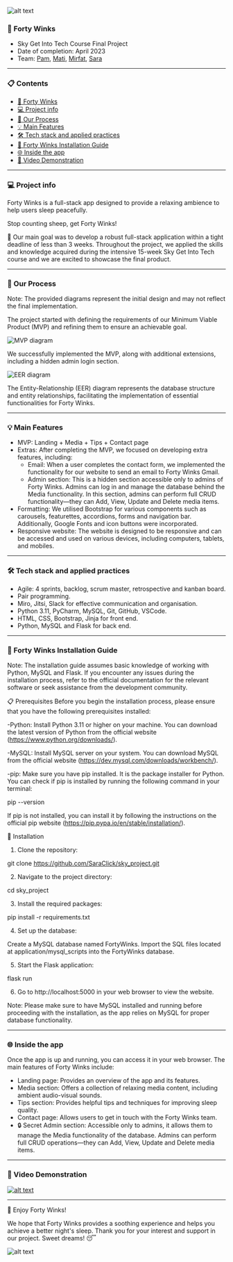 
![alt text](application/static/media/logo/readme_header.png)


### 🐏 Forty Winks
- Sky Get Into Tech Course Final Project 
- Date of completion: April 2023
- Team: [Pam](https://github.com/Pammy48), [Mati](https://github.com/HelloMati), [Mirfat](https://github.com/Mirfat-tech), [Sara](https://github.com/SaraClick)

***

### 📋 Contents

- [🐏 Forty Winks](#-forty-winks)
- [💻 Project info](#-project-info)
- [🔄 Our Process](#-our-process)
- [💡 Main Features](#-main-features)
- [🛠️ Tech stack and applied practices](#️-tech-stack-and-applied-practices)
- [🐏 Forty Winks Installation Guide](#-forty-winks-installation-guide)
- [🌐 Inside the app](#-inside-the-app)
- [🎥 Video Demonstration](#-video-demonstration)

***

### 💻 Project info

Forty Winks is a full-stack app designed to provide a relaxing ambience to help users sleep peacefully. 

Stop counting sheep, get Forty Winks!

🎯 Our main goal was to develop a robust full-stack application within a tight deadline of less than 3 weeks. Throughout the project, we applied the skills and knowledge acquired during the intensive 15-week Sky Get Into Tech course and we are excited to showcase the final product.

***

### 🔄 Our Process

Note: The provided diagrams represent the initial design and may not reflect the final implementation.

The project started with defining the requirements of our Minimum Viable Product (MVP) and refining them to ensure an achievable goal.

![](application/static/media/diagram/mvpfortywinks.jpg "MVP diagram")

We successfully implemented the MVP, along with additional extensions, including a hidden admin login section.

![](application/static/media/diagram/eer_diagram.jpg "EER diagram")

The Entity-Relationship (EER) diagram represents the database structure and entity relationships, facilitating the implementation of essential functionalities for Forty Winks.

***

### 💡 Main Features

- MVP: Landing + Media + Tips + Contact page
- Extras: After completing the MVP, we focused on developing extra features, including:
  - Email: When a user completes the contact form, we implemented the functionality for our website to send an email to Forty Winks Gmail.
  - Admin section: This is a hidden section accessible only to admins of Forty Winks. Admins can log in and manage the database behind the Media functionality. In this section, admins can perform full CRUD functionality—they can Add, View, Update and Delete media items.
- Formatting: We utilised Bootstrap for various components such as carousels, featurettes, accordions, forms and navigation bar. Additionally, Google Fonts and icon buttons were incorporated.
- Responsive website: The website is designed to be responsive and can be accessed and used on various devices, including computers, tablets, and mobiles.

***

### 🛠️ Tech stack and applied practices
- Agile: 4 sprints, backlog, scrum master, retrospective and kanban board.
- Pair programming.
- Miro, Jitsi, Slack for effective communication and organisation.
- Python 3.11, PyCharm, MySQL, Git, GitHub, VSCode.
- HTML, CSS, Bootstrap, Jinja for front end.
- Python, MySQL and Flask for back end.

***

### 🐏 Forty Winks Installation Guide

Note: The installation guide assumes basic knowledge of working with Python, MySQL and Flask. If you encounter any issues during the installation process, refer to the official documentation for the relevant software or seek assistance from the development community.

📋 Prerequisites
Before you begin the installation process, please ensure that you have the following prerequisites installed:

-Python: Install Python 3.11 or higher on your machine. You can download the latest version of Python from the official website (https://www.python.org/downloads/).

-MySQL: Install MySQL server on your system. You can download MySQL from the official website (https://dev.mysql.com/downloads/workbench/).

-pip: Make sure you have pip installed. It is the package installer for Python. You can check if pip is installed by running the following command in your terminal:

pip --version

If pip is not installed, you can install it by following the instructions on the official pip website (https://pip.pypa.io/en/stable/installation/).

🚀 Installation

1. Clone the repository:

git clone https://github.com/SaraClick/sky_project.git

2. Navigate to the project directory:

cd sky_project

3. Install the required packages:

pip install -r requirements.txt

4. Set up the database:

Create a MySQL database named FortyWinks.
Import the SQL files located at application/mysql_scripts into the FortyWinks database.

5. Start the Flask application:

flask run

6. Go to http://localhost:5000 in your web browser to view the website.

Note: Please make sure to have MySQL installed and running before proceeding with the installation, as the app relies on MySQL for proper database functionality. 

***

### 🌐 Inside the app 

Once the app is up and running, you can access it in your web browser. The main features of Forty Winks include:

- Landing page: Provides an overview of the app and its features.
- Media section: Offers a collection of relaxing media content, including ambient audio-visual sounds.
- Tips section: Provides helpful tips and techniques for improving sleep quality.
- Contact page: Allows users to get in touch with the Forty Winks team.
- 🔒 Secret Admin section: Accessible only to admins, it allows them to manage the Media functionality of the database. Admins can perform full CRUD operations—they can Add, View, Update and Delete media items.

***

### 🎥 Video Demonstration

[![alt text](application/static/media/demo_video/videocover.png)](https://drive.google.com/file/d/19Zn8aDn_WUcOMJUgy3KqiCy_Njv24MQw/view?usp=share_link)

***

🎉 Enjoy Forty Winks!

We hope that Forty Winks provides a soothing experience and helps you achieve a better night's sleep. Thank you for your interest and support in our project. Sweet dreams! 😴


![alt text](application/static/media/logo/readme_header.png)
